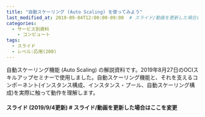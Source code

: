 ```yaml
---
title: "自動スケーリング (Auto Scaling) を使ってみよう"
last_modified_at: 2019-09-04T12:00:00-09:00  # スライド/動画を更新した場合はここを変更
categories:
  - サービス別資料
    - コンピュート
tags:
  - スライド
  - レベル:応用(200)
---
```


自動スケーリング機能 (Auto Scaling) の解説資料です。2019年8月27日のOCIスキルアップセミナーで使用しました。自動スケーリング機能と、それを支えるコンポーネント(インスタンス構成、インスタンス・プール、自動スケーリング構成)を実際に触って動作を理解します。  


#### スライド (2019/9/4更新)  # スライド/動画を更新した場合はここを変更
<div style="max-width:768px">
<script async class="speakerdeck-embed" data-id="3277a22d639b4857b185569a6181278c" data-ratio="1.77777777777778" src="//speakerdeck.com/assets/embed.js"></script>
</div>